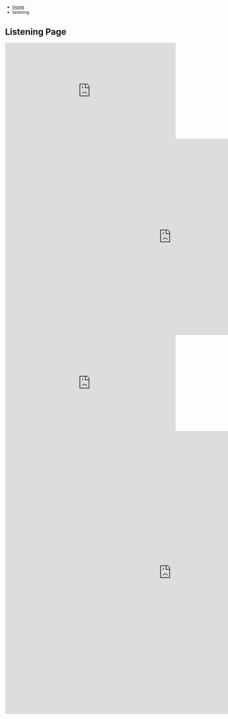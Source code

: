 


<ul class="breadcrumb">
  <li><a href="index.html">Home</a></li>
  <li>listening</li>
</ul>
<h1>Listening Page</h1>



<iframe width="560" height="315" src="https://www.youtube.com/embed/8zLx_JtcQVI" frameborder="0" gesture="media" allow="encrypted-media" allowfullscreen></iframe>

<iframe src="https://h5p.org/h5p/embed/163912" width="1090" height="644" frameborder="0" allowfullscreen="allowfullscreen"></iframe><script src="https://h5p.org/sites/all/modules/h5p/library/js/h5p-resizer.js" charset="UTF-8"></script>



<iframe width="560" height="315" src="https://www.youtube.com/embed/V1bFr2SWP1I" frameborder="0" gesture="media" allow="encrypted-media" allowfullscreen></iframe>

<iframe src="https://h5p.org/h5p/embed/163922" width="1090" height="929" frameborder="0" allowfullscreen="allowfullscreen"></iframe><script src="https://h5p.org/sites/all/modules/h5p/library/js/h5p-resizer.js" charset="UTF-8"></script>


